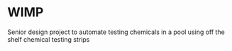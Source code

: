 # WIMP
Senior design project to automate testing chemicals in a pool using off the shelf chemical testing strips
